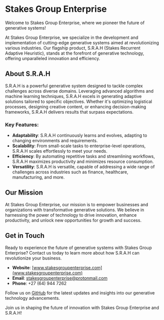 # Stakes Group Enterprise

Welcome to Stakes Group Enterprise, where we pioneer the future of generative systems! 

At Stakes Group Enterprise, we specialize in the development and implementation of cutting-edge generative systems aimed at revolutionizing various industries. Our flagship product, S.R.A.H (Stakes Recurrent Adaptive Heuristic), stands at the forefront of generative technology, offering unparalleled innovation and efficiency.

## About S.R.A.H

S.R.A.H is a powerful generative system designed to tackle complex challenges across diverse domains. Leveraging advanced algorithms and machine learning techniques, S.R.A.H excels in generating adaptive solutions tailored to specific objectives. Whether it's optimizing logistical processes, designing creative content, or enhancing decision-making frameworks, S.R.A.H delivers results that surpass expectations.

### Key Features:

- **Adaptability**: S.R.A.H continuously learns and evolves, adapting to changing environments and requirements.
- **Scalability**: From small-scale tasks to enterprise-level operations, S.R.A.H scales effortlessly to meet your needs.
- **Efficiency**: By automating repetitive tasks and streamlining workflows, S.R.A.H maximizes productivity and minimizes resource consumption.
- **Versatility**: S.R.A.H is versatile, capable of addressing a wide range of challenges across industries such as finance, healthcare, manufacturing, and more.

## Our Mission

At Stakes Group Enterprise, our mission is to empower businesses and organizations with transformative generative solutions. We believe in harnessing the power of technology to drive innovation, enhance productivity, and unlock new opportunities for growth and success.

## Get in Touch

Ready to experience the future of generative systems with Stakes Group Enterprise? Contact us today to learn more about how S.R.A.H can revolutionize your business.

- **Website**: [www.stakesgroupenterprise.com](www.stakesgroupenterprise.com)
- **Email**: stakesgroupenterprise@protonmail.com
- **Phone**: +27 (64) 944 7262

Follow us on [GitHub](https://github.com/stakesgroupenterprise) for the latest updates and insights into our generative technology advancements.

Join us in shaping the future of innovation with Stakes Group Enterprise and S.R.A.H!
